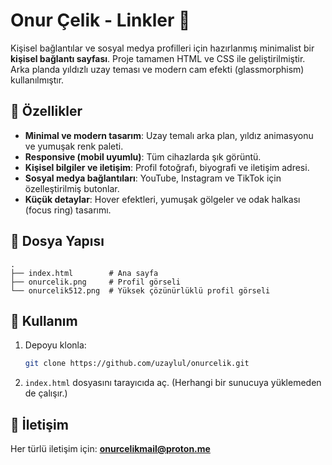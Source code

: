 # Onur Çelik - Linkler 🌌

Kişisel bağlantılar ve sosyal medya profilleri için hazırlanmış minimalist bir **kişisel bağlantı sayfası**.
Proje tamamen HTML ve CSS ile geliştirilmiştir. Arka planda yıldızlı uzay teması ve modern cam efekti (glassmorphism) kullanılmıştır.

## 🎨 Özellikler

* **Minimal ve modern tasarım**: Uzay temalı arka plan, yıldız animasyonu ve yumuşak renk paleti.
* **Responsive (mobil uyumlu)**: Tüm cihazlarda şık görüntü.
* **Kişisel bilgiler ve iletişim**: Profil fotoğrafı, biyografi ve iletişim adresi.
* **Sosyal medya bağlantıları**: YouTube, Instagram ve TikTok için özelleştirilmiş butonlar.
* **Küçük detaylar**: Hover efektleri, yumuşak gölgeler ve odak halkası (focus ring) tasarımı.

## 📂 Dosya Yapısı

```
.
├── index.html        # Ana sayfa
├── onurcelik.png     # Profil görseli
└── onurcelik512.png  # Yüksek çözünürlüklü profil görseli
```

## 🚀 Kullanım

1. Depoyu klonla:

   ```bash
   git clone https://github.com/uzaylul/onurcelik.git
   ```
2. `index.html` dosyasını tarayıcıda aç.
   (Herhangi bir sunucuya yüklemeden de çalışır.)

## 📧 İletişim

Her türlü iletişim için: **[onurcelikmail@proton.me](mailto:onurcelikmail@proton.me)**
